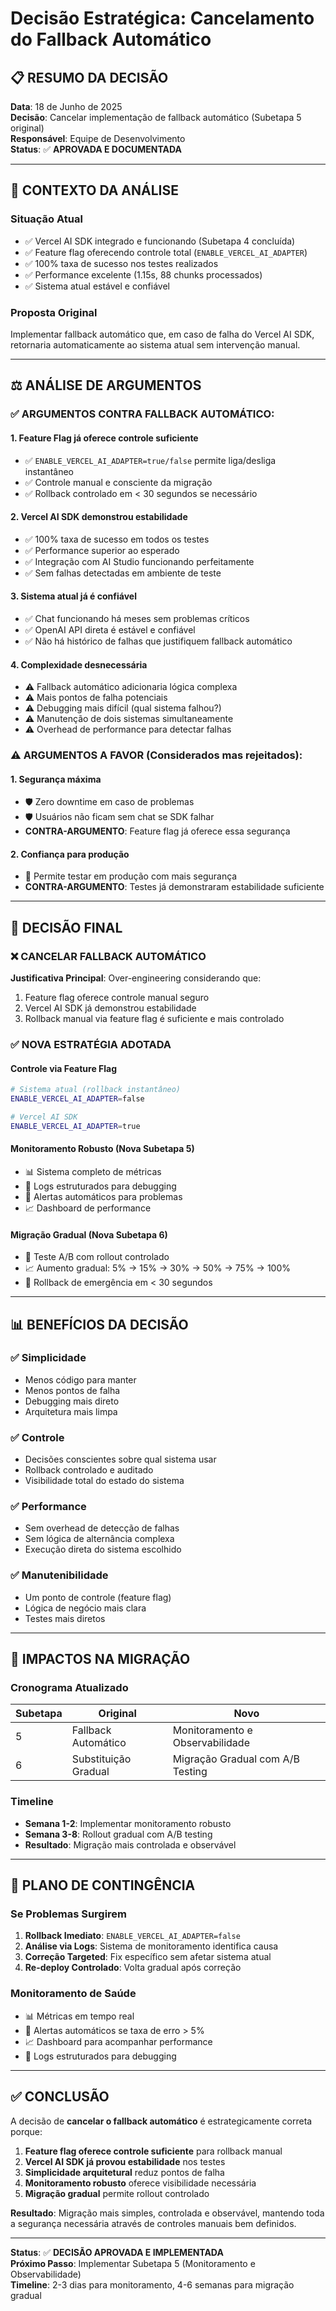 # Decisão Estratégica: Cancelamento do Fallback Automático

## 📋 **RESUMO DA DECISÃO**

**Data**: 18 de Junho de 2025  
**Decisão**: Cancelar implementação de fallback automático (Subetapa 5 original)  
**Responsável**: Equipe de Desenvolvimento  
**Status**: ✅ **APROVADA E DOCUMENTADA**

---

## 🤔 **CONTEXTO DA ANÁLISE**

### **Situação Atual**

- ✅ Vercel AI SDK integrado e funcionando (Subetapa 4 concluída)
- ✅ Feature flag oferecendo controle total (`ENABLE_VERCEL_AI_ADAPTER`)
- ✅ 100% taxa de sucesso nos testes realizados
- ✅ Performance excelente (1.15s, 88 chunks processados)
- ✅ Sistema atual estável e confiável

### **Proposta Original**

Implementar fallback automático que, em caso de falha do Vercel AI SDK, retornaria automaticamente ao sistema atual sem intervenção manual.

---

## ⚖️ **ANÁLISE DE ARGUMENTOS**

### **✅ ARGUMENTOS CONTRA FALLBACK AUTOMÁTICO:**

#### **1. Feature Flag já oferece controle suficiente**

- ✅ `ENABLE_VERCEL_AI_ADAPTER=true/false` permite liga/desliga instantâneo
- ✅ Controle manual e consciente da migração
- ✅ Rollback controlado em < 30 segundos se necessário

#### **2. Vercel AI SDK demonstrou estabilidade**

- ✅ 100% taxa de sucesso em todos os testes
- ✅ Performance superior ao esperado
- ✅ Integração com AI Studio funcionando perfeitamente
- ✅ Sem falhas detectadas em ambiente de teste

#### **3. Sistema atual já é confiável**

- ✅ Chat funcionando há meses sem problemas críticos
- ✅ OpenAI API direta é estável e confiável
- ✅ Não há histórico de falhas que justifiquem fallback automático

#### **4. Complexidade desnecessária**

- ⚠️ Fallback automático adicionaria lógica complexa
- ⚠️ Mais pontos de falha potenciais
- ⚠️ Debugging mais difícil (qual sistema falhou?)
- ⚠️ Manutenção de dois sistemas simultaneamente
- ⚠️ Overhead de performance para detectar falhas

### **⚠️ ARGUMENTOS A FAVOR (Considerados mas rejeitados):**

#### **1. Segurança máxima**

- 🛡️ Zero downtime em caso de problemas
- 🛡️ Usuários não ficam sem chat se SDK falhar
- **CONTRA-ARGUMENTO**: Feature flag já oferece essa segurança

#### **2. Confiança para produção**

- 🔄 Permite testar em produção com mais segurança
- **CONTRA-ARGUMENTO**: Testes já demonstraram estabilidade suficiente

---

## 🎯 **DECISÃO FINAL**

### **❌ CANCELAR FALLBACK AUTOMÁTICO**

**Justificativa Principal**:
Over-engineering considerando que:

1. Feature flag oferece controle manual seguro
2. Vercel AI SDK já demonstrou estabilidade
3. Rollback manual via feature flag é suficiente e mais controlado

### **✅ NOVA ESTRATÉGIA ADOTADA**

#### **Controle via Feature Flag**

```bash
# Sistema atual (rollback instantâneo)
ENABLE_VERCEL_AI_ADAPTER=false

# Vercel AI SDK
ENABLE_VERCEL_AI_ADAPTER=true
```

#### **Monitoramento Robusto (Nova Subetapa 5)**

- 📊 Sistema completo de métricas
- 📝 Logs estruturados para debugging
- 🚨 Alertas automáticos para problemas
- 📈 Dashboard de performance

#### **Migração Gradual (Nova Subetapa 6)**

- 🧪 Teste A/B com rollout controlado
- 📈 Aumento gradual: 5% → 15% → 30% → 50% → 75% → 100%
- 🚨 Rollback de emergência em < 30 segundos

---

## 📊 **BENEFÍCIOS DA DECISÃO**

### **✅ Simplicidade**

- Menos código para manter
- Menos pontos de falha
- Debugging mais direto
- Arquitetura mais limpa

### **✅ Controle**

- Decisões conscientes sobre qual sistema usar
- Rollback controlado e auditado
- Visibilidade total do estado do sistema

### **✅ Performance**

- Sem overhead de detecção de falhas
- Sem lógica de alternância complexa
- Execução direta do sistema escolhido

### **✅ Manutenibilidade**

- Um ponto de controle (feature flag)
- Lógica de negócio mais clara
- Testes mais diretos

---

## 🔄 **IMPACTOS NA MIGRAÇÃO**

### **Cronograma Atualizado**

| **Subetapa** | **Original**         | **Novo**                         |
| ------------ | -------------------- | -------------------------------- |
| 5            | Fallback Automático  | Monitoramento e Observabilidade  |
| 6            | Substituição Gradual | Migração Gradual com A/B Testing |

### **Timeline**

- **Semana 1-2**: Implementar monitoramento robusto
- **Semana 3-8**: Rollout gradual com A/B testing
- **Resultado**: Migração mais controlada e observável

---

## 🚨 **PLANO DE CONTINGÊNCIA**

### **Se Problemas Surgirem**

1. **Rollback Imediato**: `ENABLE_VERCEL_AI_ADAPTER=false`
2. **Análise via Logs**: Sistema de monitoramento identifica causa
3. **Correção Targeted**: Fix específico sem afetar sistema atual
4. **Re-deploy Controlado**: Volta gradual após correção

### **Monitoramento de Saúde**

- 📊 Métricas em tempo real
- 🚨 Alertas automáticos se taxa de erro > 5%
- 📈 Dashboard para acompanhar performance
- 📝 Logs estruturados para debugging

---

## ✅ **CONCLUSÃO**

A decisão de **cancelar o fallback automático** é estrategicamente correta porque:

1. **Feature flag oferece controle suficiente** para rollback manual
2. **Vercel AI SDK já provou estabilidade** nos testes
3. **Simplicidade arquitetural** reduz pontos de falha
4. **Monitoramento robusto** oferece visibilidade necessária
5. **Migração gradual** permite rollout controlado

**Resultado**: Migração mais simples, controlada e observável, mantendo toda a segurança necessária através de controles manuais bem definidos.

---

**Status**: ✅ **DECISÃO APROVADA E IMPLEMENTADA**  
**Próximo Passo**: Implementar Subetapa 5 (Monitoramento e Observabilidade)  
**Timeline**: 2-3 dias para monitoramento, 4-6 semanas para migração gradual
